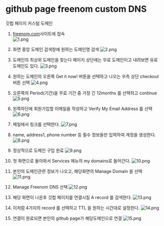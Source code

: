 github page freenom custom DNS
=
깃헙 페이지 커스텀 도메인  

1. [freenom.com](freenom.com)사이트에 접속  
![1.png](github-pages-custom-domain-freenom/1.png)

2. 화면 중앙 도메인 검색창에 원하는 도메인명 검색
![2.png](github-pages-custom-domain-freenom/2.png)

3. 도메인의 최상위 도메인을 찾는다 페이지 상단에는 무료 도메인이고 내려보면 유료 도메인도 있다.
![3.png](github-pages-custom-domain-freenom/3.png)

4. 원하는 도메인의 오른쪽 Get it now! 버튼을 선택하고 나오는 우측 상단 checkout 버튼 선택
![4.png](github-pages-custom-domain-freenom/4.png)

5. 오른쪽의 Period(기간)을 무료 기간 중 가장 긴 12months 를 선택하고 continue
![5.png](github-pages-custom-domain-freenom/5.png)

6. 왼쪽하단에 회원가입할 이메일을 작성하고 Verify My Email Address 를 선택
![6.png](github-pages-custom-domain-freenom/6.png)

7. 메일에서 링크를 선택한다. 
![7.png](github-pages-custom-domain-freenom/7.png)

8. name, address1, phone number 등 필수 정보들만 입력하여 계정을 생성한다. 
![8.png](github-pages-custom-domain-freenom/8.png)

9. 정상적으로 도메인 구입 완료
![9.png](github-pages-custom-domain-freenom/9.png)

10. 첫 화면으로 돌아와서 Services 메뉴의 my domains로 들어간다.
![10.png](github-pages-custom-domain-freenom/10.png)

11. 본인의 도메인관련 정보가 나오고, 해당화면의 Manage Domain 을 선택
![11.png](github-pages-custom-domain-freenom/11.png)

12. Manage Freenom DNS 선택
![12.png](github-pages-custom-domain-freenom/12.png)

13. 해당 화면이 나온후 깃헙 페이지를 연결시킬 A record 를 검색한다. 
![13.png](github-pages-custom-domain-freenom/13.png)

14. 이처럼 4가지의 record 를 선택하고 TTL 을 원하는 시간대로 설정한다. 
![14.png](github-pages-custom-domain-freenom/14.png)

15. 연결이 완료되면 본인의 github page가 해당도메인으로 연결
![15.png](github-pages-custom-domain-freenom/15.png)

